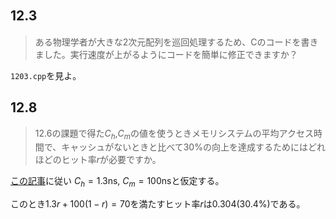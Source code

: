 ## 12.3　


> ある物理学者が大きな2次元配列を巡回処理するため、Cのコードを書きました。実行速度が上がるようにコードを簡単に修正できますか？


`1203.cpp`を見よ。


## 12.8
> 12.6の課題で得た$C_h$,$C_m$の値を使うときメモリシステムの平均アクセス時間で、キャッシュがないときと比べて30%の向上を達成するためにはどれほどのヒット率$r$が必要ですか。


[この記事](https://qiita.com/zacky1972/items/e0faf71aa0469141dede)に従い
$C_h = 1.3$ns, $C_m = 100$nsと仮定する。

このとき$1.3r + 100(1-r) = 70$を満たすヒット率$r$は0.304(30.4%)である。
